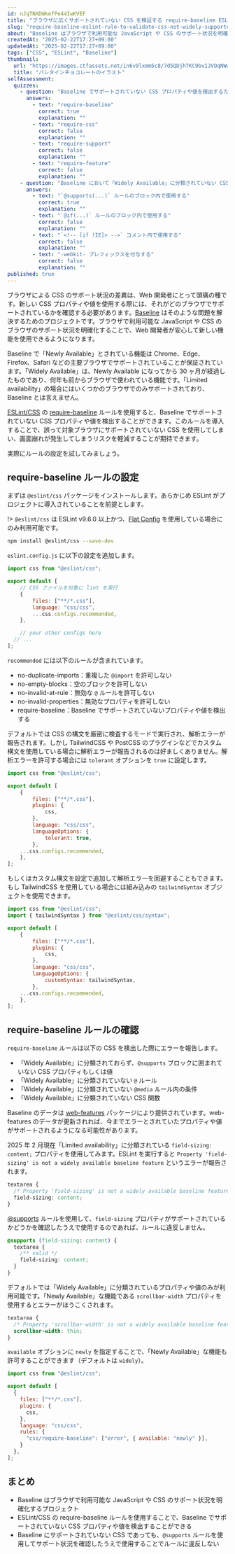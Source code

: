 ```yaml
---
id: nJqTNXDWkefPe44IwKVEF
title: "ブラウザに広くサポートされていない CSS を検証する require-baseline ESLint ルール"
slug: "require-baseline-eslint-rule-to-validate-css-not-widely-supported-in-browsers"
about: "Baseline はブラウザで利用可能な JavaScript や CSS のサポート状況を明確化するプロジェクトです。ESLint/CSS の require-baseline ルールを使用することで、Baseline でサポートされていない CSS プロパティや値を検出することができます。"
createdAt: "2025-02-22T17:27+09:00"
updatedAt: "2025-02-22T17:27+09:00"
tags: ["CSS", "ESLint", "Baseline"]
thumbnail:
  url: "https://images.ctfassets.net/in6v9lxmm5c8/7d5QDjhTKC9bvIJVOqNWwY/16958dae8788f839969904dd9000d208/various-chocolates_12311.png"
  title: "バレタインチョコレートのイラスト"
selfAssessment:
  quizzes:
    - question: "Baseline でサポートされていない CSS プロパティや値を検出するための ESLint/CSS ルールは何か？"
      answers:
        - text: "require-baseline"
          correct: true
          explanation: ""
        - text: "require-css"
          correct: false
          explanation: ""
        - text: "require-support"
          correct: false
          explanation: ""
        - text: "require-feature"
          correct: false
          explanation: ""
    - question: "Baseline において「Widely Available」に分類されていない CSS プロパティや値を使用する場合に ESLint のエラーを回避する方法として正しいものはどれか？"
      answers:
        - text: "`@supports(...)` ルールのブロック内で使用する"
          correct: true
          explanation: ""
        - text: "`@if(...)` ルールのブロック内で使用する"
          correct: false
          explanation: ""
        - text: "`<!-- [if !IE]> -->` コメント内で使用する"
          correct: false
          explanation: ""
        - text: "-webkit- プレフィックスを付与する"
          correct: false
          explanation: ""
published: true
---
```


ブラウザによる CSS のサポート状況の差異は、Web 開発者にとって頭痛の種です。新しい CSS プロパティや値を使用する際には、それがどのブラウザでサポートされているかを確認する必要があります。[Baseline](https://web.dev/baseline?hl=ja) はそのような問題を解決するためのプロジェクトです。ブラウザで利用可能な JavaScript や CSS のブラウザのサポート状況を明確化することで、Web 開発者が安心して新しい機能を使用できるようになります。

Baseline で「Newly Available」とされている機能は Chrome、Edge、Firefox、Safari などの主要ブラウザでサポートされていることが保証されています。「Widely Available」は、Newly Available になってから 30 ヶ月が経過したものであり、何年も前からブラウザで使われている機能です。「Limited availability」の場合にはいくつかのブラウザでのみサポートされており、Baseline とは言えません。

[ESLint/CSS](https://github.com/eslint/css) の [require-baseline](https://github.com/eslint/css/blob/main/docs/rules/require-baseline.md) ルールを使用すると、Baseline でサポートされていない CSS プロパティや値を検出することができます。このルールを導入することで、誤って対象ブラウザにサポートされていない CSS を使用してしまい、画面崩れが発生してしまうリスクを軽減することが期待できます。

実際にルールの設定を試してみましょう。

## require-baseline ルールの設定

まずは `@eslint/css` パッケージをインストールします。あらかじめ ESLint がプロジェクトに導入されていることを前提とします。

!> `@eslint/css` は ESLint v9.6.0 以上かつ、[Flat Config](https://eslint.org/docs/latest/use/configure/configuration-files) を使用している場合にのみ利用可能です。

```bash
npm install @eslint/css --save-dev
```

`eslint.config.js` に以下の設定を追加します。

```js:eslint.config.js
import css from "@eslint/css";

export default [
	// CSS ファイルを対象に lint を実行
	{
		files: ["**/*.css"],
		language: "css/css",
		...css.configs.recommended,
	},

	// your other configs here
  // ...
];
```

`recommended` には以下のルールが含まれています。

- no-duplicate-imports：重複した `@import` を許可しない
- no-empty-blocks：空のブロックを許可しない
- no-invalid-at-rule：無効な `@` ルールを許可しない
- no-invalid-properties：無効なプロパティを許可しない
- require-baseline：Baseline でサポートされていないプロパティや値を検出する

デフォルトでは CSS の構文を厳密に検査するモードで実行され、解析エラーが報告されます。しかし TailwindCSS や PostCSS のプラグインなどでカスタム構文を使用している場合に解析エラーが報告されるのは好ましくありません。解析エラーを許可する場合には `tolerant` オプションを `true` に設定します。

```js:eslint.config.js
import css from "@eslint/css";

export default [
	{
		files: ["**/*.css"],
		plugins: {
			css,
		},
		language: "css/css",
		languageOptions: {
			tolerant: true,
		},
    ...css.configs.recommended,
	},
];
```

もしくはカスタム構文を設定で追加して解析エラーを回避することもできます。もし TailwindCSS を使用している場合には組み込みの `tailwindSyntax` オブジェクトを使用できます。

```js:eslint.config.js
import css from "@eslint/css";
import { tailwindSyntax } from "@eslint/css/syntax";

export default [
	{
		files: ["**/*.css"],
		plugins: {
			css,
		},
		language: "css/css",
		languageOptions: {
			customSyntax: tailwindSyntax,
		},
    ...css.configs.recommended,
	},
];
```

## require-baseline ルールの確認

`require-baseline` ルールは以下の CSS を検出した際にエラーを報告します。

- 「Widely Available」に分類されておらず、`@supports` ブロックに囲まれていない CSS プロパティもしくは値
- 「Widely Available」に分類されていない `@` ルール
- 「Widely Available」に分類されていない `@media` ルール内の条件
- 「Widely Available」に分類されていない CSS 関数

Baseline のデータは [web-features](https://www.npmjs.com/package/web-features) パッケージにより提供されています。web-features のデータが更新されれば、今までエラーとされていたプロパティや値がサポートされるようになる可能性があります。

2025 年 2 月現在「Limited availability」に分類されている `field-sizing: content;` プロパティを使用してみます。ESLint を実行すると `Property 'field-sizing' is not a widely available baseline feature` というエラーが報告されます。

```css
textarea {
  /* Property 'field-sizing' is not a widely available baseline feature */
  field-sizing: content;
}
```

[@supports](https://developer.mozilla.org/ja/docs/Web/CSS/@supports) ルールを使用して、`field-sizing` プロパティがサポートされているかどうかを確認したうえで使用するのであれば、ルールに違反しません。

```css
@supports (field-sizing: content) {
  textarea {
    /** valid */
    field-sizing: content;
  }
}
```

デフォルトでは「Widely Available」に分類されているプロパティや値のみが利用可能です。「Newly Available」な機能である `scrollbar-width` プロパティを使用するとエラーがほうこくされます。

```css
textarea {
  /* Property 'scrollbar-width' is not a widely available baseline feature */
  scrollbar-width: thin;
}
```

`available` オプションに `newly` を指定することで、「Newly Available」な機能も許可することができます（デフォルトは `widely`）。

```js:eslint.config.js
import css from "@eslint/css";

export default [
  {
    files: ["**/*.css"],
    plugins: {
      css,
    },
    language: "css/css",
    rules: {
      "css/require-baseline": ["error", { available: "newly" }],
    }
  },
];
```

## まとめ

- Baseline はブラウザで利用可能な JavaScript や CSS のサポート状況を明確化するプロジェクト
- ESLint/CSS の require-baseline ルールを使用することで、Baseline でサポートされていない CSS プロパティや値を検出することができる
- Baseline にサポートされていない CSS であっても、`@supports` ルールを使用してサポート状況を確認したうえで使用することでルールに違反しない
